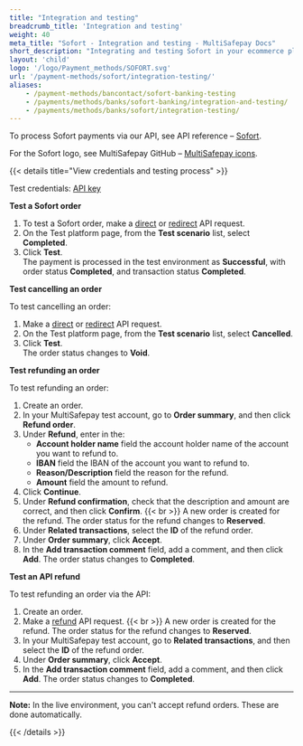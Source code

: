 ```yaml
---
title: "Integration and testing"
breadcrumb_title: 'Integration and testing'
weight: 40
meta_title: "Sofort - Integration and testing - MultiSafepay Docs"
short_description: "Integrating and testing Sofort in your ecommerce platform"
layout: 'child'
logo: '/logo/Payment_methods/SOFORT.svg'
url: '/payment-methods/sofort/integration-testing/'
aliases:
    - /payment-methods/bancontact/sofort-banking-testing
    - /payments/methods/banks/sofort-banking/integration-and-testing/
    - /payments/methods/banks/sofort/integration-testing/
---
```


To process Sofort payments via our API, see API reference – [Sofort](/api/#sofort).

For the Sofort logo, see MultiSafepay GitHub – [MultiSafepay icons](https://github.com/MultiSafepay/MultiSafepay-icons).

{{< details title="View credentials and testing process" >}}

Test credentials: [API key](/account/site-id-api-key-secure-code/)

**Test a Sofort order**

1. To test a Sofort order, make a [direct](/api/#sofort---direct) or [redirect](/api/#sofort---redirect) API request.
2. On the Test platform page, from the **Test scenario** list, select **Completed**.
3. Click **Test**.  
  The payment is processed in the test environment as **Successful**, with order status **Completed**, and transaction status **Completed**.

**Test cancelling an order**

To test cancelling an order:

1. Make a [direct](/api/#sofort---direct) or [redirect](/api/#sofort---redirect) API request.
2. On the Test platform page, from the **Test scenario** list, select **Cancelled**.
3. Click **Test**.  
  The order status changes to **Void**.

**Test refunding an order**

To test refunding an order:

1. Create an order. 
2. In your MultiSafepay test account, go to **Order summary**, and then click **Refund order**.
3. Under **Refund**, enter in the:
    - **Account holder name** field the account holder name of the account you want to refund to. 
    - **IBAN** field the IBAN of the account you want to refund to.
    - **Reason/Description** field the reason for the refund. 
    - **Amount** field the amount to refund.
4. Click **Continue**.
5. Under **Refund confirmation**, check that the description and amount are correct, and then click **Confirm**.
  {{< br >}} A new order is created for the refund. The order status for the refund changes to **Reserved**.
6. Under **Related transactions**, select the **ID** of the refund order.
7. Under **Order summary**, click **Accept**.
8. In the **Add transaction comment** field, add a comment, and then click **Add**.
  The order status changes to **Completed**.

**Test an API refund**

To test refunding an order via the API:

1. Create an order. 
2. Make a [refund](/api/#refund-an-order) API request.
  {{< br >}} A new order is created for the refund. The order status for the refund changes to **Reserved**.
3. In your MultiSafepay test account, go to **Related transactions**, and then select the **ID** of the refund order.
4. Under **Order summary**, click **Accept**.
5. In the **Add transaction comment** field, add a comment, and then click **Add**.
  The order status changes to **Completed**.

---

**Note:** In the live environment, you can't accept refund orders. These are done automatically.

{{< /details >}}